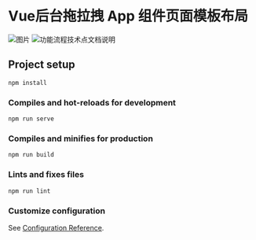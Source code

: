# Vue后台拖拉拽 App 组件页面模板布局
![图片](https://img-blog.csdnimg.cn/20200501175457712.png?x-oss-process=image/watermark,type_ZmFuZ3poZW5naGVpdGk,shadow_10,text_aHR0cHM6Ly9ibG9nLmNzZG4ubmV0L3UwMTA5MTY4MjE=,size_16,color_FFFFFF,t_70)
![功能流程技术点文档说明](http://littlewhale.xyz/2020/05/01/vueDraggable/)

## Project setup
```
npm install
```

### Compiles and hot-reloads for development
```
npm run serve
```

### Compiles and minifies for production
```
npm run build
```

### Lints and fixes files
```
npm run lint
```

### Customize configuration
See [Configuration Reference](https://cli.vuejs.org/config/).
